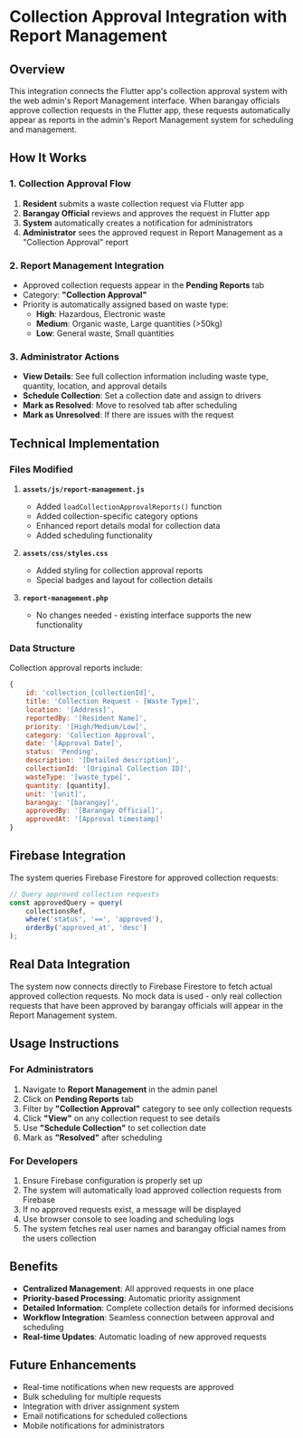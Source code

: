 # Collection Approval Integration with Report Management

## Overview
This integration connects the Flutter app's collection approval system with the web admin's Report Management interface. When barangay officials approve collection requests in the Flutter app, these requests automatically appear as reports in the admin's Report Management system for scheduling and management.

## How It Works

### 1. Collection Approval Flow
1. **Resident** submits a waste collection request via Flutter app
2. **Barangay Official** reviews and approves the request in Flutter app
3. **System** automatically creates a notification for administrators
4. **Administrator** sees the approved request in Report Management as a "Collection Approval" report

### 2. Report Management Integration
- Approved collection requests appear in the **Pending Reports** tab
- Category: **"Collection Approval"**
- Priority is automatically assigned based on waste type:
  - **High**: Hazardous, Electronic waste
  - **Medium**: Organic waste, Large quantities (>50kg)
  - **Low**: General waste, Small quantities

### 3. Administrator Actions
- **View Details**: See full collection information including waste type, quantity, location, and approval details
- **Schedule Collection**: Set a collection date and assign to drivers
- **Mark as Resolved**: Move to resolved tab after scheduling
- **Mark as Unresolved**: If there are issues with the request

## Technical Implementation

### Files Modified
1. **`assets/js/report-management.js`**
   - Added `loadCollectionApprovalReports()` function
   - Added collection-specific category options
   - Enhanced report details modal for collection data
   - Added scheduling functionality

2. **`assets/css/styles.css`**
   - Added styling for collection approval reports
   - Special badges and layout for collection details

3. **`report-management.php`**
   - No changes needed - existing interface supports the new functionality

### Data Structure
Collection approval reports include:
```javascript
{
    id: 'collection_[collectionId]',
    title: 'Collection Request - [Waste Type]',
    location: '[Address]',
    reportedBy: '[Resident Name]',
    priority: '[High/Medium/Low]',
    category: 'Collection Approval',
    date: '[Approval Date]',
    status: 'Pending',
    description: '[Detailed description]',
    collectionId: '[Original Collection ID]',
    wasteType: '[waste_type]',
    quantity: [quantity],
    unit: '[unit]',
    barangay: '[barangay]',
    approvedBy: '[Barangay Official]',
    approvedAt: '[Approval timestamp]'
}
```

## Firebase Integration
The system queries Firebase Firestore for approved collection requests:
```javascript
// Query approved collection requests
const approvedQuery = query(
    collectionsRef, 
    where('status', '==', 'approved'),
    orderBy('approved_at', 'desc')
);
```

## Real Data Integration
The system now connects directly to Firebase Firestore to fetch actual approved collection requests. No mock data is used - only real collection requests that have been approved by barangay officials will appear in the Report Management system.

## Usage Instructions

### For Administrators
1. Navigate to **Report Management** in the admin panel
2. Click on **Pending Reports** tab
3. Filter by **"Collection Approval"** category to see only collection requests
4. Click **"View"** on any collection request to see details
5. Use **"Schedule Collection"** to set collection date
6. Mark as **"Resolved"** after scheduling

### For Developers
1. Ensure Firebase configuration is properly set up
2. The system will automatically load approved collection requests from Firebase
3. If no approved requests exist, a message will be displayed
4. Use browser console to see loading and scheduling logs
5. The system fetches real user names and barangay official names from the users collection

## Benefits
- **Centralized Management**: All approved requests in one place
- **Priority-based Processing**: Automatic priority assignment
- **Detailed Information**: Complete collection details for informed decisions
- **Workflow Integration**: Seamless connection between approval and scheduling
- **Real-time Updates**: Automatic loading of new approved requests

## Future Enhancements
- Real-time notifications when new requests are approved
- Bulk scheduling for multiple requests
- Integration with driver assignment system
- Email notifications for scheduled collections
- Mobile notifications for administrators
